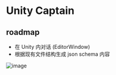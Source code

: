 # Unity Captain

## roadmap

- 在 Unity 内对话 (EditorWindow)
- 根据现有文件结构生成 json schema 内容

![image](https://github.com/user-attachments/assets/b2f5fe30-4394-4a30-96df-c5dca0abc154)
